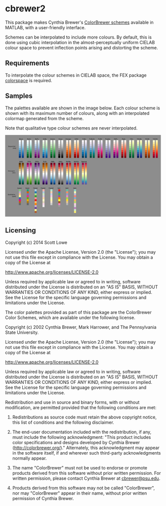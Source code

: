 cbrewer2
========

This package makes Cynthia Brewer's
[ColorBrewer schemes](http://colorbrewer2.org/)
available in MATLAB, with a user-friendly interface.

Schemes can be interpolated to include more colours.
By default, this is done using cubic interpolation in the almost-perceptually
uniform CIELAB colour space to prevent inflection points arising and distorting
the scheme.


Requirements
------------

To interpolate the colour schemes in CIELAB space, the FEX package
[colorspace](https://www.mathworks.com/matlabcentral/fileexchange/28790-colorspace-transformations)
is required.


Samples
-------

The palettes available are shown in the image below.
Each colour scheme is shown with its maximum number of colours, along with an
interpolated colormap generated from the scheme.

Note that qualitative type colour schemes are never interpolated.

![Samples swatches](images/cbrewer2_samples.png)


Licensing
---------

Copyright (c) 2014 Scott Lowe

Licensed under the Apache License, Version 2.0 (the "License");
you may not use this file except in compliance with the License.
You may obtain a copy of the License at

http://www.apache.org/licenses/LICENSE-2.0

Unless required by applicable law or agreed to in writing, software
distributed under the License is distributed on an "AS IS" BASIS,
WITHOUT WARRANTIES OR CONDITIONS OF ANY KIND, either express or implied.
See the License for the specific language governing permissions and
limitations under the License.


The color palettes provided as part of this package are the ColorBrewer Color
Schemes, which are available under the following license.

Copyright (c) 2002 Cynthia Brewer, Mark Harrower, and The Pennsylvania State
University.

Licensed under the Apache License, Version 2.0 (the "License"); you may not
use this file except in compliance with the License. You may obtain a copy of
the License at

http://www.apache.org/licenses/LICENSE-2.0

Unless required by applicable law or agreed to in writing, software
distributed under the License is distributed on an "AS IS" BASIS, WITHOUT
WARRANTIES OR CONDITIONS OF ANY KIND, either express or implied. See the
License for the specific language governing permissions and limitations under
the License.

Redistribution and use in source and binary forms, with or without
modification, are permitted provided that the following conditions are met:

1. Redistributions as source code must retain the above copyright notice, this
list of conditions and the following disclaimer.

2. The end-user documentation included with the redistribution, if any, must
include the following acknowledgment: "This product includes color
specifications and designs developed by Cynthia Brewer
(http://colorbrewer.org/)." Alternately, this acknowledgment may appear in the
software itself, if and wherever such third-party acknowledgments normally
appear.

4. The name "ColorBrewer" must not be used to endorse or promote products
derived from this software without prior written permission. For written
permission, please contact Cynthia Brewer at cbrewer@psu.edu.

5. Products derived from this software may not be called "ColorBrewer", nor
may "ColorBrewer" appear in their name, without prior written permission of
Cynthia Brewer.
